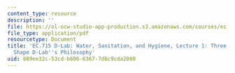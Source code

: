 ```yaml
---
content_type: resource
description: ''
file: https://ol-ocw-studio-app-production.s3.amazonaws.com/courses/ec-715-d-lab-water-sanitation-and-hygiene-fall-2019/889ee32c53cdb60663677d6c9cda2080_MITEC_715F19_lec1.pdf
file_type: application/pdf
resourcetype: Document
title: 'EC.715 D-Lab: Water, Sanitation, and Hygiene, Lecture 1: Three Movements that
  Shape D-Lab''s Philosophy'
uid: 889ee32c-53cd-b606-6367-7d6c9cda2080
---
```

